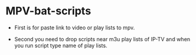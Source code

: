 # MPV-bat-scripts

* First is for paste link to video or play lists to mpv.

* Second you need to drop scripts near m3u play lists of IP-TV and when you run script type name of play lists.
